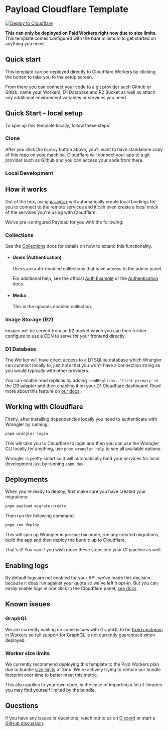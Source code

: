 # Payload Cloudflare Template

[![Deploy to Cloudflare](https://deploy.workers.cloudflare.com/button)](https://deploy.workers.cloudflare.com/?url=https://github.com/payloadcms/payload/tree/main/templates/with-cloudflare-d1)

**This can only be deployed on Paid Workers right now due to size limits.** This template comes configured with the bare minimum to get started on anything you need.

## Quick start

This template can be deployed directly to Cloudflare Workers by clicking the button to take you to the setup screen.

From there you can connect your code to a git provider such Github or Gitlab, name your Workers, D1 Database and R2 Bucket as well as attach any additional environment variables or services you need.

## Quick Start - local setup

To spin up this template locally, follow these steps:

### Clone

After you click the `Deploy` button above, you'll want to have standalone copy of this repo on your machine. Cloudflare will connect your app to a git provider such as Github and you can access your code from there.

### Local Development

## How it works

Out of the box, using [`Wrangler`](https://developers.cloudflare.com/workers/wrangler/) will automatically create local bindings for you to connect to the remote services and it can even create a local mock of the services you're using with Cloudflare.

We've pre-configured Payload for you with the following:

### Collections

See the [Collections](https://payloadcms.com/docs/configuration/collections) docs for details on how to extend this functionality.

- #### Users (Authentication)

  Users are auth-enabled collections that have access to the admin panel.

  For additional help, see the official [Auth Example](https://github.com/payloadcms/payload/tree/main/examples/auth) or the [Authentication](https://payloadcms.com/docs/authentication/overview#authentication-overview) docs.

- #### Media

  This is the uploads enabled collection.

### Image Storage (R2)

Images will be served from an R2 bucket which you can then further configure to use a CDN to serve for your frontend directly.

### D1 Database

The Worker will have direct access to a D1 SQLite database which Wrangler can connect locally to, just note that you won't have a connection string as you would typically with other providers.

You can enable read replicas by adding `readReplicas: 'first-primary'` in the DB adapter and then enabling it on your D1 Cloudflare dashboard. Read more about this feature on [our docs](https://payloadcms.com/docs/database/sqlite#d1-read-replicas).

## Working with Cloudflare

Firstly, after installing dependencies locally you need to authenticate with Wrangler by running:

```bash
pnpm wrangler login
```

This will take you to Cloudflare to login and then you can use the Wrangler CLI locally for anything, use `pnpm wrangler help` to see all available options.

Wrangler is pretty smart so it will automatically bind your services for local development just by running `pnpm dev`.

## Deployments

When you're ready to deploy, first make sure you have created your migrations:

```bash
pnpm payload migrate:create
```

Then run the following command:

```bash
pnpm run deploy
```

This will spin up Wrangler in `production` mode, run any created migrations, build the app and then deploy the bundle up to Cloudflare.

That's it! You can if you wish move these steps into your CI pipeline as well.

## Enabling logs

By default logs are not enabled for your API, we've made this decision because it does run against your quota so we've left it opt-in. But you can easily enable logs in one click in the Cloudflare panel, [see docs](https://developers.cloudflare.com/workers/observability/logs/workers-logs/#enable-workers-logs).

## Known issues

### GraphQL

We are currently waiting on some issues with GraphQL to be [fixed upstream in Workers](https://github.com/cloudflare/workerd/issues/5175) so full support for GraphQL is not currently guaranteed when deployed.

### Worker size limits

We currently recommend deploying this template to the Paid Workers plan due to bundle [size limits](https://developers.cloudflare.com/workers/platform/limits/#worker-size) of 3mb. We're actively trying to reduce our bundle footprint over time to better meet this metric.

This also applies to your own code, in the case of importing a lot of libraries you may find yourself limited by the bundle.

## Questions

If you have any issues or questions, reach out to us on [Discord](https://discord.com/invite/payload) or start a [GitHub discussion](https://github.com/payloadcms/payload/discussions).
